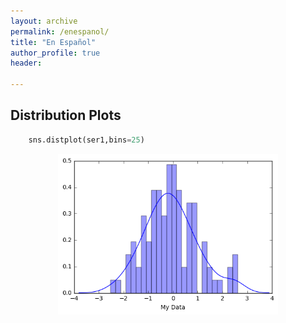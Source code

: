 ```yaml
---
layout: archive
permalink: /enespanol/
title: "En Español"
author_profile: true
header:
  
---
```


<style>
img {
    display: block;
    margin-left: auto;
    margin-right: auto;
}
</style>


## Distribution Plots

```python
	sns.distplot(ser1,bins=25)
```
<img src="/images/distplot.png" style="width:70%">





